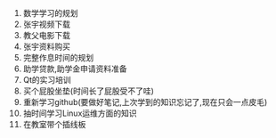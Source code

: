 1. 数学学习的规划
2. 张宇视频下载
3. 教父电影下载
4. 张宇资料购买
5. 完整作息时间的规划
6. 助学贷款,助学金申请资料准备
7. Qt的实习培训
8. 买个屁股坐垫(时间长了屁股受不了哇)
9. 重新学习github(要做好笔记,上次学到的知识忘记了,现在只会一点皮毛)
10. 抽时间学习Linux运维方面的知识
11. 在教室带个插线板